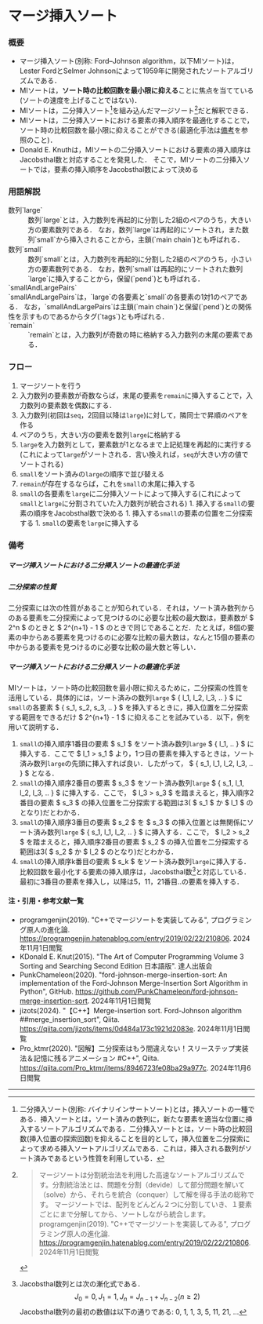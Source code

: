 <!-- Markdownで数式を表示するためのスクリプト -->
<script type="text/javascript" async src="https://cdnjs.cloudflare.com/ajax/libs/mathjax/3.2.2/es5/tex-mml-chtml.min.js">
</script>
<script type="text/x-mathjax-config">
 MathJax.Hub.Config({
 tex2jax: {
 inlineMath: [['$', '$'] ],
 displayMath: [ ['$$','$$'], ["\\[","\\]"] ]
 }
 });
</script>

# マージ挿入ソート

### 概要
- マージ挿入ソート(別称: Ford–Johnson algorithm，以下MIソート)は，Lester FordとSelmer Johnsonによって1959年に開発されたソートアルゴリズムである．
- MIソートは，**ソート時の比較回数を最小限に抑える**ことに焦点を当てている(ソートの速度を上げることではない)．
- MIソートは，二分挿入ソート[^1]を組み込んだマージソート[^2]だと解釈できる．
- MIソートは，二分挿入ソートにおける要素の挿入順序を最適化することで，ソート時の比較回数を最小限に抑えることができる(最適化手法は[備考](#備考)を参照のこと)．
- Donald E. Knuthは，MIソートの二分挿入ソートにおける要素の挿入順序はJacobsthal数と対応することを発見した．
  そこで，MIソートの二分挿入ソートでは，要素の挿入順序をJacobsthal数によって決める

### 用語解説
  <dt>数列`large`</dt>
  <dd>
    数列`large`とは，入力数列を再起的に分割した2組のペアのうち，大きい方の要素数列である．
    なお，数列`large`は再起的にソートされ，また数列`small`から挿入されることから，主鎖(`main chain`)とも呼ばれる．
  </dd>
  <dt>数列`small`</dt>
  <dd>
    数列`small`とは，入力数列を再起的に分割した2組のペアのうち，小さい方の要素数列である．
    なお，数列`small`は再起的にソートされた数列`large`に挿入することから，保留(`pend`)とも呼ばれる．
  </dd>
  <dt>`smallAndLargePairs`</dt>
    `smallAndLargePairs`は，`large`の各要素と`small`の各要素の1対1のペアである．
    なお，`smallAndLargePairs`は主鎖(`main chain`)と保留(`pend`)との関係性を示すものであるからタグ(`tags`)とも呼ばれる．
  <dt>`remain`</dt>
  <dd>`remain`とは，入力数列が奇数の時に格納する入力数列の末尾の要素である．</dd>

### フロー
1. マージソートを行う
  1. 入力数列の要素数が奇数ならば，末尾の要素を`remain`に挿入することで，入力数列の要素数を偶数にする．
  1. 入力数列(初回は`seq`，2回目以降は`large`)に対して，隣同士で昇順のペアを作る
  1. ペアのうち，大きい方の要素を数列`large`に格納する
  1. `large`を入力数列として，要素数が1となるまで上記処理を再起的に実行する(これによって`large`がソートされる．言い換えれば，`seq`が大きい方の値でソートされる)
  1. `small`をソート済みの`large`の順序で並び替える
  1. `remain`が存在するならば，これを`small`の末尾に挿入する
  1. `small`の各要素を`large`に二分挿入ソートによって挿入する(これによって`small`と`large`に分割されていた入力数列が統合される)
    1. 挿入する`small`の要素の順序をJacobsthal数で決める
    1. 挿入する`small`の要素の位置を二分探索する
    1. `small`の要素を`large`に挿入する



### 備考
##### マージ挿入ソートにおける二分挿入ソートの最適化手法
##### 二分探索の性質
二分探索には次の性質があることが知られている．それは，ソート済み数列からのある要素を二分探索によって見つけるのに必要な比較の最大数は，要素数が $ 2^n $ のときと $ 2^{n+1} - 1 $ のときで同じであることだ．たとえば，8個の要素の中からある要素を見つけるのに必要な比較の最大数は，なんと15個の要素の中からある要素を見つけるのに必要な比較の最大数と等しい．

##### マージ挿入ソートにおける二分挿入ソートの最適化手法
MIソートは，ソート時の比較回数を最小限に抑えるために，二分探索の性質を活用している．具体的には，ソート済みの数列`large` $ \{ l_1, l_2, l_3, .. \} $ に`small`の各要素 $ \{ s_1, s_2, s_3, .. \} $ を挿入するときに，挿入位置を二分探索する範囲をできるだけ $ 2^{n+1} - 1 $ に抑えることを試みている．以下，例を用いて説明する．
1. `small`の挿入順序1番目の要素 $ s_1 $ をソート済み数列`large` $ \{ l_1, .. \} $ に挿入する．ここで $ l_1 > s_1 $ より，1つ目の要素を挿入するときは，ソート済み数列`large`の先頭に挿入すれば良い．したがって， $ \{ s_1, l_1, l_2, l_3, .. \} $ となる．
2. `small`の挿入順序2番目の要素 $ s_3 $ をソート済み数列`large` $ \{ s_1, l_1, l_2, l_3, .. \} $ に挿入する．ここで， $ l_3 > s_3 $ を踏まえると，挿入順序2番目の要素 $ s_3 $ の挿入位置を二分探索する範囲は3( $ s_1 $ か $ l_1 $ のとなり)だとわかる．
3. `small`の挿入順序3番目の要素 $ s_2 $ を $ s_3 $ の挿入位置とは無関係にソート済み数列`large` $ \{ s_1, l_1, l_2, .. \} $ に挿入する．ここで， $ l_2 > s_2 $ を踏まえると，挿入順序2番目の要素 $ s_2 $ の挿入位置を二分探索する範囲は3( $ s_2 $ か $ l_2 $ のとなり)だとわかる．
4. `small`の挿入順序k番目の要素 $ s_k $ をソート済み数列`large`に挿入する．比較回数を最小化する要素の挿入順序は，Jacobsthal数[^3]と対応している．最初に3番目の要素を挿入し，以降は5，11，21番目..の要素を挿入する．



#### 注・引用・参考文献一覧
- programgenjin(2019). "C++でマージソートを実装してみる", プログラミング原人の進化論. <https://programgenjin.hatenablog.com/entry/2019/02/22/210806>. 2024年11月1日閲覧
- KDonald E. Knut(2015). "The Art of Computer Programming Volume 3 Sorting and Searching Second Edition 日本語版". 達人出版会
- PunkChameleon(2020). "ford-johnson-merge-insertion-sort: An implementation of the Ford-Johnson Merge-Insertion Sort Algorithm in Python", GitHub. <https://github.com/PunkChameleon/ford-johnson-merge-insertion-sort>. 2024年11月1日閲覧
- jizots(2024). "【C++】Merge-insertion sort. Ford-Johnson algorithm ##merge_insertion_sort", Qiita. <https://qiita.com/jizots/items/0d484a173c1921d2083e>. 2024年11月1日閲覧
- Pro_ktmr(2020). "図解】二分探索はもう間違えない！スリーステップ実装法＆記憶に残るアニメーション #C++", Qiita. <https://qiita.com/Pro_ktmr/items/8946723fe08ba29a977c>. 2024年11月6日閲覧

---

[^1]: 二分挿入ソート(別称: バイナリインサートソート)とは，挿入ソートの一種である．挿入ソートとは，ソート済みの数列に，新たな要素を適当な位置に挿入するソートアルゴリズムである．二分挿入ソートとは，ソート時の比較回数(挿入位置の探索回数)を抑えることを目的として，挿入位置を二分探索によって求める挿入ソートアルゴリズムである．これは，挿入される数列がソート済みであるという性質を利用している．

[^2]: > マージソートは分割統治法を利用した高速なソートアルゴリズムです。分割統治法とは、問題を分割（devide）して部分問題を解いて（solve）から、それらを統合（conquer）して解を得る手法の総称です。
マージソートでは、配列をどんどん２つに分割していき、１要素ごとにまで分解してから、ソートしながら統合します。
programgenjin(2019). "C++でマージソートを実装してみる", プログラミング原人の進化論. <https://programgenjin.hatenablog.com/entry/2019/02/22/210806>. 2024年11月1日閲覧

[^3]: Jacobsthal数列とは次の漸化式である．
$$ J_0 = 0, J_1 = 1, J_n = J_{n-1} + J_{n-2} (n ≥ 2) $$
Jacobsthal数列の最初の数値は以下の通りである: 0, 1, 1, 3, 5, 11, 21, ...
